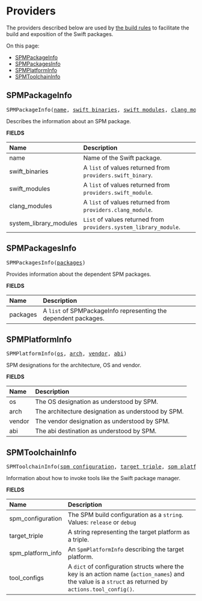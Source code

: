 <!-- Generated with Stardoc, Do Not Edit! -->
# Providers

The providers described below are used by [the build rules](/doc/build_rules.md) to
facilitate the build and exposition of the Swift packages.

On this page:

  * [SPMPackageInfo](#SPMPackageInfo)
  * [SPMPackagesInfo](#SPMPackagesInfo)
  * [SPMPlatformInfo](#SPMPlatformInfo)
  * [SPMToolchainInfo](#SPMToolchainInfo)

<a id="#SPMPackageInfo"></a>

## SPMPackageInfo

<pre>
SPMPackageInfo(<a href="#SPMPackageInfo-name">name</a>, <a href="#SPMPackageInfo-swift_binaries">swift_binaries</a>, <a href="#SPMPackageInfo-swift_modules">swift_modules</a>, <a href="#SPMPackageInfo-clang_modules">clang_modules</a>, <a href="#SPMPackageInfo-system_library_modules">system_library_modules</a>)
</pre>

Describes the information about an SPM package.

**FIELDS**


| Name  | Description |
| :------------- | :------------- |
| <a id="SPMPackageInfo-name"></a>name |  Name of the Swift package.    |
| <a id="SPMPackageInfo-swift_binaries"></a>swift_binaries |  A <code>list</code> of values returned from <code>providers.swift_binary</code>.    |
| <a id="SPMPackageInfo-swift_modules"></a>swift_modules |  A <code>list</code> of values returned from <code>providers.swift_module</code>.    |
| <a id="SPMPackageInfo-clang_modules"></a>clang_modules |  A <code>list</code> of values returned from <code>providers.clang_module</code>.    |
| <a id="SPMPackageInfo-system_library_modules"></a>system_library_modules |  <code>List</code> of values returned from <code>providers.system_library_module</code>.    |


<a id="#SPMPackagesInfo"></a>

## SPMPackagesInfo

<pre>
SPMPackagesInfo(<a href="#SPMPackagesInfo-packages">packages</a>)
</pre>

Provides information about the dependent SPM packages.

**FIELDS**


| Name  | Description |
| :------------- | :------------- |
| <a id="SPMPackagesInfo-packages"></a>packages |  A <code>list</code> of SPMPackageInfo representing the dependent packages.    |


<a id="#SPMPlatformInfo"></a>

## SPMPlatformInfo

<pre>
SPMPlatformInfo(<a href="#SPMPlatformInfo-os">os</a>, <a href="#SPMPlatformInfo-arch">arch</a>, <a href="#SPMPlatformInfo-vendor">vendor</a>, <a href="#SPMPlatformInfo-abi">abi</a>)
</pre>

SPM designations for the architecture, OS and vendor.

**FIELDS**


| Name  | Description |
| :------------- | :------------- |
| <a id="SPMPlatformInfo-os"></a>os |  The OS designation as understood by SPM.    |
| <a id="SPMPlatformInfo-arch"></a>arch |  The architecture designation as understood by SPM.    |
| <a id="SPMPlatformInfo-vendor"></a>vendor |  The vendor designation as understood by SPM.    |
| <a id="SPMPlatformInfo-abi"></a>abi |  The abi destination as understood by SPM.    |


<a id="#SPMToolchainInfo"></a>

## SPMToolchainInfo

<pre>
SPMToolchainInfo(<a href="#SPMToolchainInfo-spm_configuration">spm_configuration</a>, <a href="#SPMToolchainInfo-target_triple">target_triple</a>, <a href="#SPMToolchainInfo-spm_platform_info">spm_platform_info</a>, <a href="#SPMToolchainInfo-tool_configs">tool_configs</a>)
</pre>

Information about how to invoke tools like the Swift package manager.

**FIELDS**


| Name  | Description |
| :------------- | :------------- |
| <a id="SPMToolchainInfo-spm_configuration"></a>spm_configuration |  The SPM build configuration as a <code>string</code>. Values: <code>release</code> or <code>debug</code>    |
| <a id="SPMToolchainInfo-target_triple"></a>target_triple |  A string representing the target platform as a triple.    |
| <a id="SPMToolchainInfo-spm_platform_info"></a>spm_platform_info |  An <code>SpmPlatformInfo</code> describing the target platform.    |
| <a id="SPMToolchainInfo-tool_configs"></a>tool_configs |  A <code>dict</code> of configuration structs where the key is an action name (<code>action_names</code>) and the value is a <code>struct</code> as returned by <code>actions.tool_config()</code>.    |


